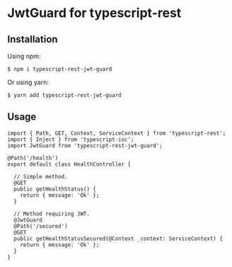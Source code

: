 # JwtGuard for typescript-rest
## Installation
Using npm:
```shell
$ npm i typescript-rest-jwt-guard
```
Or using yarn:
```shell
$ yarn add typescript-rest-jwt-guard
```
## Usage
```tsx
import { Path, GET, Context, ServiceContext } from 'typescript-rest';
import { Inject } from 'typescript-ioc';
import JwtGuard from 'typescript-rest-jwt-guard';

@Path('/health')
export default class HealthController {

  // Simple method.
  @GET
  public getHealthStatus() {
    return { message: 'Ok' };
  }

  // Method requiring JWT.
  @JwtGuard
  @Path('/secured')
  @GET
  public getHealthStatusSecured(@Context _context: ServiceContext) {
    return { message: 'Ok' };
  }
}
```
